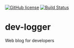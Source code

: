 [![GitHub license](https://img.shields.io/github/license/mashape/apistatus.svg)](https://github.com/Swop4a/dev-logger/blob/master/LICENSE)
[![Build Status](https://travis-ci.org/Swop4a/dev-logger.svg?branch=develop)](https://travis-ci.org/Swop4a/dev-logger)

# dev-logger
Web blog for developers
